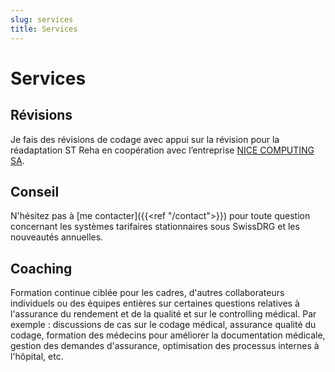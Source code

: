 ```yaml
---
slug: services
title: Services
---
```


# Services
## Révisions
Je fais des révisions de codage avec appui sur la révision pour la réadaptation ST Reha en coopération avec l’entreprise [NICE COMPUTING SA](https://www.nicecomputing.ch/).
## Conseil
N'hésitez pas à [me contacter]({{<ref "/contact">}}) pour toute question concernant les systèmes tarifaires stationnaires sous SwissDRG et les nouveautés annuelles.
## Coaching
Formation continue ciblée pour les cadres, d'autres collaborateurs individuels ou des équipes entières sur certaines questions relatives à l'assurance du rendement et de la qualité et sur le controlling médical. Par exemple : discussions de cas sur le codage médical, assurance qualité du codage, formation des médecins pour améliorer la documentation médicale, gestion des demandes d'assurance, optimisation des processus internes à l'hôpital, etc.
